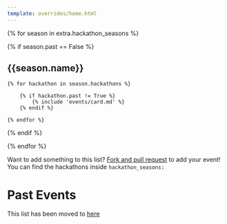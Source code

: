 ```yaml
---
template: overrides/home.html
---
```


{% for season in extra.hackathon_seasons %}

{% if season.past == False %}

## {{season.name}}

<div class="hack-list">
    
    {% for hackathon in season.hackathons %}

        {% if hackathon.past != True %}
            {% include 'events/card.md' %}
        {% endif %}
        
    {% endfor %}

</div>

{% endif %}

{% endfor %}

Want to add something to this list? [Fork and pull request](https://github.com/Hackathons-UK/wiki/edit/master/events.yml) to add your event! You can find the hackathons inside `hackathon_seasons:`

# Past Events
This list has been moved to [here](events/list)
